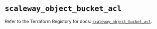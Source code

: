 # `scaleway_object_bucket_acl`

Refer to the Terraform Registory for docs: [`scaleway_object_bucket_acl`](https://www.terraform.io/docs/providers/scaleway/r/object_bucket_acl).
